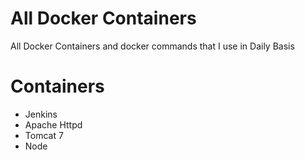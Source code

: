 All Docker Containers
============================

All Docker Containers and docker commands  that I use in Daily Basis
 
 # Containers

 
 - Jenkins
 - Apache Httpd
 - Tomcat 7
 - Node

